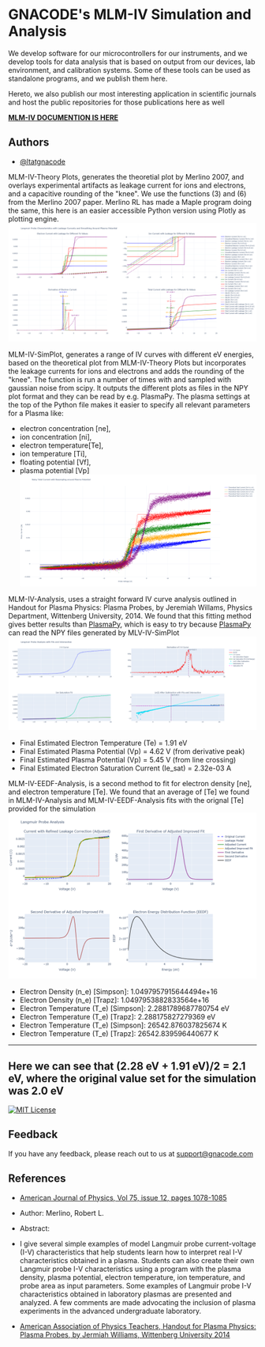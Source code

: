 # GNACODE's MLM-IV Simulation and Analysis

We develop software for our microcontrollers for our instruments, and we develop tools for data analysis that is based on output from our devices, lab environment, and calibration systems. Some of these tools can be used as standalone programs, and we publish them here.

Hereto, we also publish our most interesting application in scientific journals and host the public repositories for those publications here as well


[**MLM-IV DOCUMENTION IS HERE**](https://gnacode.github.io/MLM-IV/)

## Authors

- [@ltatgnacode](https://www.github.com/ltatgnacode)



MLM-IV-Theory Plots, generates the theoretial plot by Merlino 2007, and overlays experimental artifacts as leakage current for ions and electrons, and a capacitive rounding of the "knee". We use the functions (3) and (6) from the Merlino 2007 paper. Merlino RL has made a Maple program doing the same, this here is an easier accessible Python version using Plotly as plotting engine. 
![Logo](https://github.com/Gnacode/MLM-IV/blob/main/MLM-IV-TheoreticPlot.png?raw=true)

MLM-IV-SimPlot, generates a range of IV curves with different eV energies, based on the theoretical plot from MLM-IV-Theory Plots but incorporates the leakage currents for ions and electrons and adds the rounding of the "knee". The function is run a number of times with and sampled with gaussian noise from scipy. It outputs the different plots as files in the NPY plot format and they can be read by e.g. PlasmaPy. The plasma settings at the top of the Python file makes it easier to specify all relevant parameters for a Plasma like:
- electron concentration [ne], 
- ion concentration [ni], 
- electron temperature[Te], 
- ion temperature [Ti], 
- floating potential [Vf], 
- plasma potential [Vp] 
![Logo](https://github.com/Gnacode/MLM-IV/blob/95e54ab69f6cecf8586d679afa888b0414df2c8b/MLM-IV-Simplot.png?raw=true)

MLM-IV-Analysis, uses a straight forward IV curve analysis outlined in Handout for Plasma Physics: Plasma Probes, by Jeremiah Willams, Physics Department, Wittenberg University, 2014. We found that this fitting method gives better results than [PlasmaPy](https://github.com/PlasmaPy/PlasmaPy), which is easy to try because [PlasmaPy](https://github.com/PlasmaPy/PlasmaPy) can read the NPY files generated by MLV-IV-SimPlot 
![Logo](https://github.com/Gnacode/MLM-IV/blob/main/MLM-IV-Analysis.png?raw=true)
- Final Estimated Electron Temperature (Te) = 1.91 eV
- Final Estimated Plasma Potential (Vp) = 4.62 V (from derivative peak)
- Final Estimated Plasma Potential (Vp) = 5.45 V (from line crossing)
- Final Estimated Electron Saturation Current (Ie_sat) = 2.32e-03 A


MLM-IV-EEDF-Analysis, is a second method to fit for electron density [ne], and electron temperature [Te]. We found that an average of [Te]  we found in MLM-IV-Analysis and MLM-IV-EEDF-Analysis fits with the orignal [Te] provided for the simulation 
![Logo](https://github.com/Gnacode/MLM-IV/blob/main/MLM-IV-EEDF-Analysis.png?raw=true)
- Electron Density (n_e) [Simpson]: 1.0497957915644494e+16
- Electron Density (n_e) [Trapz]: 1.0497953882833564e+16
- Electron Temperature (T_e) [Simpson]: 2.2881789687780754 eV
- Electron Temperature (T_e) [Trapz]: 2.288175827279369 eV
- Electron Temperature (T_e) [Simpson]: 26542.876037825674 K
- Electron Temperature (T_e) [Trapz]: 26542.839596440677 K
---------------
Here we can see that (2.28 eV + 1.91 eV)/2 = 2.1 eV, where the original value set for the simulation was 2.0 eV
-------------



[![MIT License](https://img.shields.io/badge/License-MIT-green.svg)](https://choosealicense.com/licenses/mit/)



## Feedback

If you have any feedback, please reach out to us at support@gnacode.com


## References

 - [American Journal of Physics, Vol 75, issue 12, pages 1078-1085](https://pubs.aip.org/aapt/ajp/article-abstract/75/12/1078/899100/Understanding-Langmuir-probe-current-voltage?redirectedFrom=fulltext)
 - Author: Merlino, Robert L.
 - Abstract:
  - I give several simple examples of model Langmuir probe current-voltage (I-V) characteristics that help students learn how to interpret real I-V characteristics obtained in a plasma. Students can also create their own Langmuir probe I-V characteristics using a program with the plasma density, plasma potential, electron temperature, ion temperature, and probe area as input parameters. Some examples of Langmuir probe I-V characteristics obtained in laboratory plasmas are presented and analyzed. A few comments are made advocating the inclusion of plasma experiments in the advanced undergraduate laboratory.

- [American Association of Physics Teachers, Handout for Plasma Physics: Plasma Probes, by Jermiah Williams, Wittenberg University 2014](https://advlabs.aapt.org/images/files/LangmuirProbe_handout_2014.pdf)


